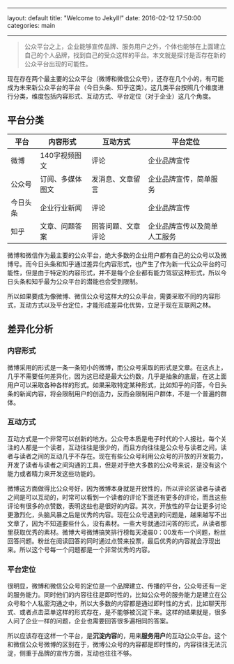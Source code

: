 
---
layout: default
title:  "Welcome to Jekyll!"
date:   2016-02-12 17:50:00
categories: main

---

> 公众平台之上，企业能够宣传品牌、服务用户之外，个体也能够在上面建立自己的个人品牌，找到自己的受众这样的平台。本文就是探讨是否存在新的公众平台出现的可能性。

现在存在两个最主要的公众平台（微博和微信公众号），还存在几个小的，有可能成为未来新公众平台的平台（今日头条、知乎这类）。这几类平台按照几个维度进行分类，维度包括内容形式、互动方式、平台定位（对于企业）这几个角度。

## 平台分类

| 平台   | 内容形式     | 互动方式      | 平台定位           |
| ---- | -------- | --------- | -------------- |
| 微博   | 140字视频图文 | 评论        | 企业品牌宣传         |
| 公众号  | 订阅、多媒体图文 | 发消息、文章留言  | 企业品牌宣传，简单服务    |
| 今日头条 | 企业行业新闻   | 评论        | 企业品牌宣传         |
| 知乎   | 文章、问题答案  | 回答问题、文章评论 | 企业品牌宣传以及简单人工服务 |

微博和微信作为最主要的公众平台，绝大多数的企业用户都有自己的公众号以及微博号。而今日头条和知乎通过差异化内容形式，也产生了作为新一代公众平台的可能性，但是由于特定的内容形式，并不是每个企业都有能力驾驭这种形式，所以今日头条和知乎最为公众平台的潜能也会受到限制。

所以如果要成为像微博、微信公众号这样大的公众平台，需要采取不同的内容形式，互动方式以及平台定位，才能形成差异化优势，立足于现在互联网之林。

## 差异化分析

### 内容形式

微博采用的形式是一条一条短小的微博，而公众号采取的形式是文章。在这点上，几乎不需要任何差异化，因为这已经是最大公约数，几乎是抽象的底层，在这上面用户可以采取各种各样的形式。如果采取特定某种形式，比如知乎的问答，今日头条的新闻内容，将会限制用户的创造力，反而会限制用户群体，不是一个普遍的群体。

### 互动方式

互动方式是一个非常可以创新的地方。公众号本质是电子时代的个人报社，每个关注的人都是一个读者，互动往往是很少的，而且方向往往是公众号与读者之间，读者与读者之间的互动几乎不存在。现在有些公众号利用公众号的开放的开发能力，开发了读者与读者之间沟通的工具，但是对于绝大多数的公众号来说，是没有这个能力或者精力来开发这些功能的。

微博这方面做得比公众号好，因为微博本身就是开放性的，所以评论区读者与读者之间是可以互动的，时常可以看到一个读者的评论下面还有更多的评论，而且这些评论有很多的点赞数，表明这些也是很好的内容。其次，开放性的平台让更多讨论更激烈化，头脑风暴之后是优秀的内容。现在公众号遇到的问题是，越来越写不出文章了，因为不知道要些什么，没有素材。一些大号就通过问答的形式，从读者那里获取优秀的素材。微博大号微博搞笑排行榜每天凌晨0：00发布一个问题，粉丝回答问题。粉丝在阅读回答的同时通过点赞来投票，最后优秀的内容就会浮现出来。所以这个号每一个问题都是一个非常优秀的内容。

### 平台定位

很明显，微博和微信公众号的定位是一个品牌建立、传播的平台，公众号还有一定的服务能力。同时他们的内容往往是即时性的，比如公众号的服务能力是建立在公众号和个人私密沟通之中，所以大多数的内容都是通过即时性的方式，比如聊天形式、或者点击菜单这样的形式存在，是不能够被沉淀下来。这样的结果就是，很多人问了企业一样的问题，企业也需要回答很多遍相同的答案。

所以应该存在这样一个平台，是**沉淀内容**的，用来**服务用户**的互动公众平台。这个和微信公众号微博的区别在于，微博公众号的内容都是即时性的，内容往往无法沉淀，侧重于品牌的宣传方面，互动也往往不够。



